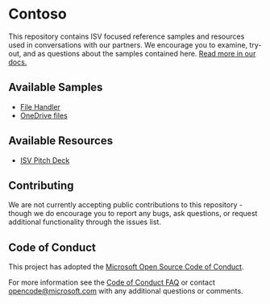 # Contoso

This repository contains ISV focused reference samples and resources used in conversations with our partners. We encourage you to examine, try-out, and as questions about the samples contained here. [Read more in our docs.](https://pnp.github.io/contoso/)

## Available Samples

- [File Handler](./filehandler/README.md) 
- [OneDrive files](./onedrivefiles/README.md)

## Available Resources

- [ISV Pitch Deck](./resources/ISV%20Pitch%20Deck)

## Contributing

We are not currently accepting public contributions to this repository - though we do encourage you to report any bugs, ask questions, or request additional functionality through the issues list.

## Code of Conduct

This project has adopted the [Microsoft Open Source Code of Conduct](https://opensource.microsoft.com/codeofconduct/).

For more information see the [Code of Conduct FAQ](https://opensource.microsoft.com/codeofconduct/faq/) or contact [opencode@microsoft.com](mailto:opencode@microsoft.com) with any additional questions or comments.

